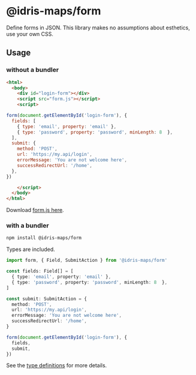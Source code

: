 # @idris-maps/form

Define forms in JSON. This library makes no assumptions about esthetics, use your own CSS.

## Usage

### without a bundler

```html
<html>
  <body>
    <div id="login-form"></div>
    <script src="form.js"></script>
    <script>

form(document.getElementById('login-form'), {
  fields: [
    { type: 'email', property: 'email' },
    { type: 'password', property: 'password', minLength: 8  },
  ],
  submit: {
    method: 'POST',
    url: 'https://my.api/login',
    errorMessage: 'You are not welcome here',
    successRedirectUrl: '/home',
  },
})

    </script>
  </body>
</html>
```

Download [form.js here](https://raw.githubusercontent.com/idris-maps/form/master/dist/form.min.js).

### with a bundler

```bash
npm install @idris-maps/form
```

Types are included.

```ts
import form, { Field, SubmitAction } from '@idris-maps/form'

const fields: Field[] = [
  { type: 'email', property: 'email' },
  { type: 'password', property: 'password', minLength: 8  },
]

const submit: SubmitAction = {
  method: 'POST',
  url: 'https://my.api/login',
  errorMessage: 'You are not welcome here',
  successRedirectUrl: '/home',
}

form(document.getElementById('login-form'), {
  fields,
  submit,
})
```

See the [type definitions](https://github.com/idris-maps/form/blob/master/dist/index.d.ts) for more details.
